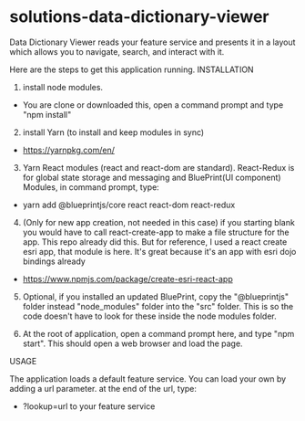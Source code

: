 # solutions-data-dictionary-viewer

Data Dictionary Viewer reads your feature service and presents it in a layout which allows you to navigate, search, and interact with it.

Here are the steps to get this application running.
INSTALLATION

1) install node modules.
* You are clone or downloaded this, open a command prompt and type "npm install"

2) install Yarn (to install and keep modules in sync)
* https://yarnpkg.com/en/

3) Yarn React modules (react and react-dom are standard). React-Redux is for global state storage and messaging
 and BluePrint(UI component) Modules, in command prompt, type:
* yarn add @blueprintjs/core react react-dom react-redux

4) (Only for new app creation, not needed in this case) if you starting blank you would have to call react-create-app to make a file structure for the app.
This repo already did this.  But for reference, I used a react create esri app, that module is here.  It's great because it's an app with esri dojo bindings already
* https://www.npmjs.com/package/create-esri-react-app

5) Optional, if you installed an updated BluePrint, copy the "@blueprintjs" folder instead "node_modules" folder into the "src" folder.  This is so the code doesn't have to look for these inside the node modules folder.

6) At the root of application, open a command prompt here, and type "npm start". This should open a web browser and load the page.


USAGE

The application loads a default feature service.  You can load your own by adding a url parameter.
at the end of the url, type:
* ?lookup=url to your feature service